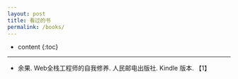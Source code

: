 ```yaml
---
layout: post
title: 看过的书
permalink: /books/
---
```


* content
{:toc}


-----------------------------------------------------------------

+  余果. Web全栈工程师的自我修养. 人民邮电出版社. Kindle 版本. 【1】

